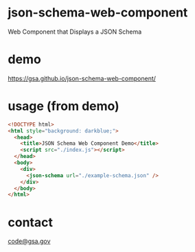 # json-schema-web-component
Web Component that Displays a JSON Schema

# demo
https://gsa.github.io/json-schema-web-component/

# usage (from demo)
```html
<!DOCTYPE html>
<html style="background: darkblue;">
  <head>
    <title>JSON Schema Web Component Demo</title>
    <script src="./index.js"></script>
  </head>
  <body>
    <div>
      <json-schema url="./example-schema.json" />
    </div>
  </body>
</html>
```

# contact
code@gsa.gov
